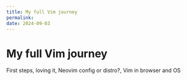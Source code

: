 ```yaml
---
title: My full Vim journey
permalink:
date: 2024-09-03
---
```


# My full Vim journey

First steps, loving it, Neovim config or distro?, Vim in browser and OS
